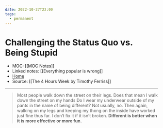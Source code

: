 ```yaml
---
date: 2022-10-27T22:00
tags:
  - permanent
---
```

# Challenging the Status Quo vs. Being Stupid
- MOC: [[MOC Notes]]
- Linked notes: [[Everything popular is wrong]]
- [Home](https://misudashi.ga/)
- Source: [[The 4 Hours Week by Timothy Ferriss]]
----------
> Most people walk down the street on their legs. Does that mean I walk down the street on my hands Do I wear my underwear outside of my pants in the name of being different? Not usually, no. Then again, walking on my legs and keeping my thong on the inside have worked just fine thus far. I don’t fix it if it isn’t broken. **Different is better when it is more effective or more fun.**